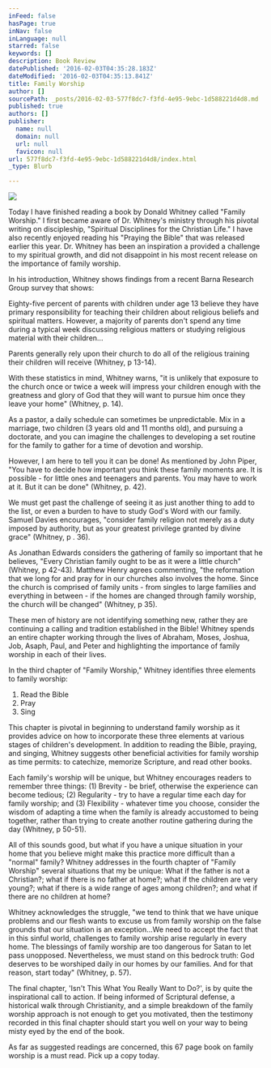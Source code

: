 ```yaml
---
inFeed: false
hasPage: true
inNav: false
inLanguage: null
starred: false
keywords: []
description: Book Review
datePublished: '2016-02-03T04:35:28.183Z'
dateModified: '2016-02-03T04:35:13.841Z'
title: Family Worship
author: []
sourcePath: _posts/2016-02-03-577f8dc7-f3fd-4e95-9ebc-1d588221d4d8.md
published: true
authors: []
publisher:
  name: null
  domain: null
  url: null
  favicon: null
url: 577f8dc7-f3fd-4e95-9ebc-1d588221d4d8/index.html
_type: Blurb

---
```

![](https://the-grid-user-content.s3-us-west-2.amazonaws.com/96dbcef0-0035-4042-add2-97ccdc8711d8.jpg)

Today I have finished reading a book by Donald Whitney called "Family Worship."  I first became aware of Dr. Whitney's ministry through his pivotal writing on discipleship, "Spiritual Disciplines for the Christian Life."  I have also recently enjoyed reading his "Praying the Bible" that was released earlier this year.  Dr. Whitney has been an inspiration a provided a challenge to my spiritual growth, and did not disappoint in his most recent release on the importance of family worship.

In his introduction, Whitney shows findings from a recent Barna Research Group survey that shows:

Eighty-five percent of parents with children under age 13 believe they have primary responsibility for teaching their children about religious beliefs and spiritual matters.  However, a majority of parents don't spend any time during a typical week discussing religious matters or studying religious material with their children...

Parents generally rely upon their church to do all of the religious training their children will receive (Whitney, p 13-14).

With these statistics in mind, Whitney warns, "it is unlikely that exposure to the church once or twice a week will impress your children enough with the greatness and glory of God that they will want to pursue him once they leave your home" (Whitney, p. 14).

As a pastor, a daily schedule can sometimes be unpredictable.  Mix in a marriage, two children (3 years old and 11 months old), and pursuing a doctorate, and you can imagine the challenges to developing a set routine for the family to gather for a time of devotion and worship.

However, I am here to tell you it can be done!  As mentioned by John Piper, "You have to decide how important you think these family moments are.  It is possible - for little ones and teenagers and parents.  You may have to work at it.  But it can be done" (Whitney, p. 42).

We must get past the challenge of seeing it as just another thing to add to the list, or even a burden to have to study God's Word with our family.  Samuel Davies encourages, "consider family religion not merely as a duty imposed by authority, but as your greatest privilege granted by divine grace" (Whitney, p . 36).

As Jonathan Edwards considers the gathering of family so important that he believes, "Every Christian family ought to be as it were a little church" (Whitney, p 42-43).  Matthew Henry agrees commenting, "the reformation that we long for and pray for in our churches also involves the home.  Since the church is comprised of family units - from singles to large families and everything in between - if the homes are changed through family worship, the church will be changed" (Whitney, p 35).

These men of history are not identifying something new, rather they are continuing a calling and tradition established in the Bible!  Whitney spends an entire chapter working through the lives of Abraham, Moses, Joshua, Job, Asaph, Paul, and Peter and highlighting the importance of family worship in each of their lives.

In the third chapter of "Family Worship," Whitney identifies three elements to family worship:

1. Read the Bible
2. Pray
3. Sing

This chapter is pivotal in beginning to understand family worship as it provides advice on how to incorporate these three elements at various stages of children's development.  In addition to reading the Bible, praying, and singing, Whitney suggests other beneficial activities for family worship as time permits: to catechize, memorize Scripture, and read other books.

Each family's worship will be unique, but Whitney encourages readers to remember three things: (1) Brevity - be brief, otherwise the experience can become tedious; (2) Regularity - try to have a regular time each day for family worship; and (3) Flexibility - whatever time you choose, consider the wisdom of adapting a time when the family is already accustomed to being together, rather than trying to create another routine gathering during the day (Whitney, p 50-51).

All of this sounds good, but what if you have a unique situation in your home that you believe might make this practice more difficult than a "normal" family?  Whitney addresses in the fourth chapter of "Family Worship" several situations that my be unique: What if the father is not a Christian?; what if there is no father at home?; what if the children are very young?; what if there is a wide range of ages among children?; and what if there are no children at home?

Whitney acknowledges the struggle, "we tend to think that we have unique problems and our flesh wants to excuse us from family worship on the false grounds that our situation is an exception...We need to accept the fact that in this sinful world, challenges to family worship arise regularly in every home.  The blessings of family worship are too dangerous for Satan to let pass unopposed.  Nevertheless, we must stand on this bedrock truth: God deserves to be worshiped daily in our homes by our families. And for that reason, start today" (Whitney, p. 57).

The final chapter, 'Isn't This What You Really Want to Do?', is by quite the inspirational call to action.  If being informed of Scriptural defense, a historical walk through Christianity, and a simple breakdown of the family worship approach is not enough to get you motivated, then the testimony recorded in this final chapter should start you well on your way to being misty eyed by the end of the book.

As far as suggested readings are concerned, this 67 page book on family worship is a must read.  Pick up a copy today.